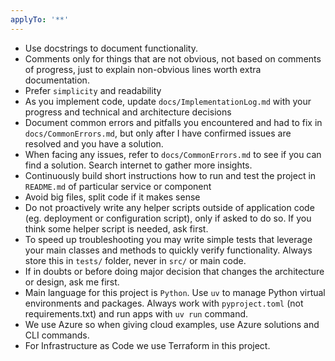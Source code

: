 ```yaml
---
applyTo: '**'
---
```

- Use docstrings to document functionality. 
- Comments only for things that are not obvious, not based on comments of progress, just to explain non-obvious lines worth extra documentation.
- Prefer `simplicity` and readability
- As you implement code, update `docs/ImplementationLog.md` with your progress and technical and architecture decisions
- Document common errors and pitfalls you encountered and had to fix in `docs/CommonErrors.md`, but only after I have confirmed issues are resolved and you have a solution.
- When facing any issues, refer to `docs/CommonErrors.md` to see if you can find a solution. Search internet to gather more insights. 
- Continuously build short instructions how to run and test the project in `README.md` of particular service or component
- Avoid big files, split code if it makes sense
- Do not proactively write any helper scripts outside of application code (eg. deployment or configuration script), only if asked to do so. If you think some helper script is needed, ask first.
- To speed up troubleshooting you may write simple tests that leverage your main classes and methods to quickly verify functionality. Always store this in `tests/` folder, never in `src/` or main code. 
- If in doubts or before doing major decision that changes the architecture or design, ask me first.
- Main language for this project is `Python`. Use `uv` to manage Python virtual environments and packages. Always work with `pyproject.toml` (not requirements.txt) and run apps with `uv run` command.
- We use Azure so when giving cloud examples, use Azure solutions and CLI commands.
- For Infrastructure as Code we use Terraform in this project.